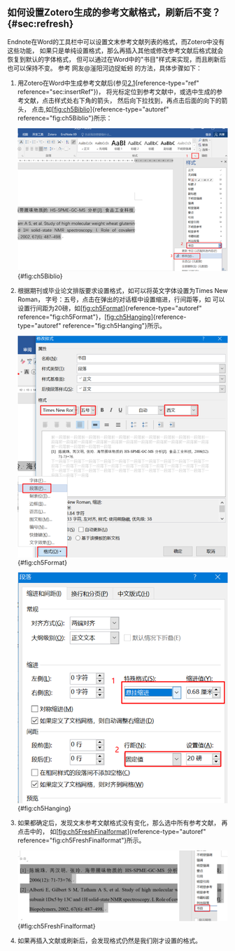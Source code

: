 ## 如何设置Zotero生成的参考文献格式，刷新后不变？ {#sec:refresh}

Endnote在Word的工具栏中可以设置文末参考文献列表的格式，而Zotero中没有这些功能， 如果只是单纯设置格式，那么再插入其他或修改参考文献后格式就会恢复到默认的字体格式， 但可以通过在Word中的"书目"样式来实现，而且刷新后也可以保持不变。 参考 网友@滏阳河边捉蚯蚓 的方法，具体步骤如下：

1.  用Zotero在Word中生成参考文献后(参见[2.1](#sec:insertRef){reference-type="ref" reference="sec:insertRef"})， 将光标定位到参考文献中，或选中生成的参考文献，点击样式处右下角的箭头， 然后向下拉找到，再点击后面的向下的箭头， 点击,如[\[fig:ch5Biblio\]](#fig:ch5Biblio){reference-type="autoref" reference="fig:ch5Biblio"}所示：

    ![找到书目样式](ch5Biblio.png){#fig:ch5Biblio}

2.  根据期刊或毕业论文排版要求设置格式，如可以将英文字体设置为Times New Roman， 字号：五号，点击在弹出的对话框中设置缩进，行间距等，如 可以设置行间距为20磅，如[\[fig:ch5Format\]](#fig:ch5Format){reference-type="autoref" reference="fig:ch5Format"}，[\[fig:ch5Hanging\]](#fig:ch5Hanging){reference-type="autoref" reference="fig:ch5Hanging"}所示。

    ![对样式进行修改](ch5Format.png){#fig:ch5Format}

    ![设置悬挂缩进](ch5Hanging.png){#fig:ch5Hanging}

3.  如果都确定后，发现文末参考文献格式没有变化，那么选中所有参考文献， 再点击中的， 如[\[fig:ch5FreshFinalformat\]](#fig:ch5FreshFinalformat){reference-type="autoref" reference="fig:ch5FreshFinalformat"}所示。

    ![全选后再次点击](ch5FreshFinalformat.png){#fig:ch5FreshFinalformat}

4.  如果再插入文献或刷新后，会发现格式仍然是我们刚才设置的格式。

